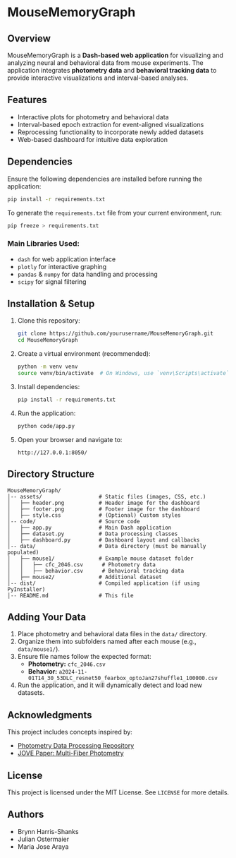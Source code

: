 # MouseMemoryGraph

## Overview
MouseMemoryGraph is a **Dash-based web application** for visualizing and analyzing neural and behavioral data from mouse experiments. The application integrates **photometry data** and **behavioral tracking data** to provide interactive visualizations and interval-based analyses.

## Features
- Interactive plots for photometry and behavioral data
- Interval-based epoch extraction for event-aligned visualizations
- Reprocessing functionality to incorporate newly added datasets
- Web-based dashboard for intuitive data exploration

## Dependencies
Ensure the following dependencies are installed before running the application:

```bash
pip install -r requirements.txt
```
To generate the `requirements.txt` file from your current environment, run:

```bash
pip freeze > requirements.txt
```

### Main Libraries Used:
- `dash` for web application interface
- `plotly` for interactive graphing
- `pandas` & `numpy` for data handling and processing
- `scipy` for signal filtering

## Installation & Setup
1. Clone this repository:
   ```bash
   git clone https://github.com/yourusername/MouseMemoryGraph.git
   cd MouseMemoryGraph
   ```
2. Create a virtual environment (recommended):
   ```bash
   python -m venv venv
   source venv/bin/activate  # On Windows, use `venv\Scripts\activate`
   ```
3. Install dependencies:
   ```bash
   pip install -r requirements.txt
   ```
4. Run the application:
   ```bash
   python code/app.py
   ```
5. Open your browser and navigate to:
   ```
   http://127.0.0.1:8050/
   ```

## Directory Structure
```
MouseMemoryGraph/
│-- assets/                  # Static files (images, CSS, etc.)
│   ├── header.png           # Header image for the dashboard
│   ├── footer.png           # Footer image for the dashboard
│   ├── style.css            # (Optional) Custom styles
│-- code/                    # Source code
│   ├── app.py               # Main Dash application
│   ├── dataset.py           # Data processing classes
│   ├── dashboard.py         # Dashboard layout and callbacks
│-- data/                    # Data directory (must be manually populated)
│   ├── mouse1/              # Example mouse dataset folder
│   │   ├── cfc_2046.csv      # Photometry data
│   │   ├── behavior.csv      # Behavioral tracking data
│   ├── mouse2/              # Additional dataset
│-- dist/                    # Compiled application (if using PyInstaller)
│-- README.md                # This file
```

## Adding Your Data
1. Place photometry and behavioral data files in the `data/` directory.
2. Organize them into subfolders named after each mouse (e.g., `data/mouse1/`).
3. Ensure file names follow the expected format:
   - **Photometry:** `cfc_2046.csv`
   - **Behavior:** `a2024-11-01T14_30_53DLC_resnet50_fearbox_optoJan27shuffle1_100000.csv`
4. Run the application, and it will dynamically detect and load new datasets.

## Acknowledgments
This project includes concepts inspired by:
- [Photometry Data Processing Repository](https://github.com/katemartian/Photometry_data_processing)
- [JOVE Paper: Multi-Fiber Photometry](https://www.jove.com/video/60278/multi-fiber-photometry-to-record-neural-activity-freely-moving)
  
## License
This project is licensed under the MIT License. See `LICENSE` for more details.

## Authors

- Brynn Harris-Shanks
- Julian Ostermaier
- Maria Jose Araya
  
